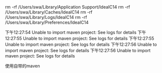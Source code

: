 rm -rf /Users/swa/Library/Application Support/IdeaIC14
rm -rf /Users/swa/Library/Caches/IdeaIC14
rm -rf /Users/swa/Library/Logs/IdeaIC14
rm -rf /Users/swa/Library/Preferences/IdeaIC14



下午12:27:54 Unable to import maven project: See logs for details
下午12:27:55 Unable to import maven project: See logs for details
下午12:27:55 Unable to import maven project: See logs for details
下午12:27:56 Unable to import maven project: See logs for details
下午12:27:56 Unable to import maven project: See logs for details

使用自带的maven